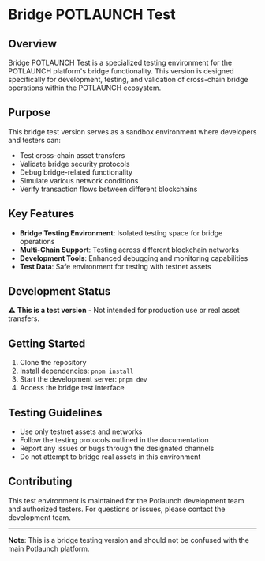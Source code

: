 # Bridge POTLAUNCH Test

## Overview

Bridge POTLAUNCH Test is a specialized testing environment for the POTLAUNCH platform's bridge functionality. This version is designed specifically for development, testing, and validation of cross-chain bridge operations within the POTLAUNCH ecosystem.

## Purpose

This bridge test version serves as a sandbox environment where developers and testers can:

- Test cross-chain asset transfers
- Validate bridge security protocols
- Debug bridge-related functionality
- Simulate various network conditions
- Verify transaction flows between different blockchains

## Key Features

- **Bridge Testing Environment**: Isolated testing space for bridge operations
- **Multi-Chain Support**: Testing across different blockchain networks
- **Development Tools**: Enhanced debugging and monitoring capabilities
- **Test Data**: Safe environment for testing with testnet assets

## Development Status

⚠️ **This is a test version** - Not intended for production use or real asset transfers.

## Getting Started

1. Clone the repository
2. Install dependencies: `pnpm install`
3. Start the development server: `pnpm dev`
4. Access the bridge test interface

## Testing Guidelines

- Use only testnet assets and networks
- Follow the testing protocols outlined in the documentation
- Report any issues or bugs through the designated channels
- Do not attempt to bridge real assets in this environment

## Contributing

This test environment is maintained for the Potlaunch development team and authorized testers. For questions or issues, please contact the development team.

---

**Note**: This is a bridge testing version and should not be confused with the main Potlaunch platform.